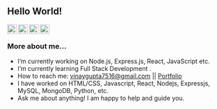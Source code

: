 ## Hello World! </h2>

<a href="https://www.linkedin.com/in/vinay-gupta-2bb453150">
  <img align="left" alt="Vinay's Linkdein" width="22px" src="https://cdn.jsdelivr.net/npm/simple-icons@v3/icons/linkedin.svg" />
</a>
<a href="https://github.com/vinaygupta98">
  <img align="left" alt="Vinay's Github" width="22px" src="https://cdn.jsdelivr.net/npm/simple-icons@v3/icons/github.svg" />
</a>
<a href="https://www.instagram.com/vinay_gupta98/">
  <img align="left" alt="Vinay's Instagram" width="22px" src="https://cdn.jsdelivr.net/npm/simple-icons@v3/icons/instagram.svg" />
</a>
<a href="https://www.facebook.com/vinaygupta7516">
  <img align="left" alt="Vinay's Facebook" width="22px" src="https://cdn.jsdelivr.net/npm/simple-icons@v3/icons/facebook.svg" />
</a>

<br />


### More about me...

-  I’m currently working on Node.js, Express.js, React, JavaScript etc.
-  I’m currently learning Full Stack Development .
-  How to reach me: vinaygupta7516@gmail.com || [Portfolio](https://vinaygupta.netlify.app/)
-  I have worked on HTML/CSS, Javascript, React, Nodejs, Expressjs, MySQL, MongoDB, Python, etc.
-  Ask me about anything! I am happy to help and guide you.
